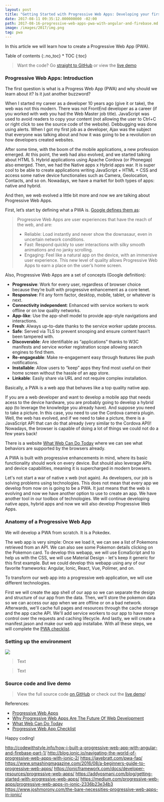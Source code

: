 ```yaml
---
layout: post
title: "Getting Started with Progressive Web Apps: Developing your first PWA"
date: 2017-08-11 09:35:12.000000000 -02:00
path: 2017-08-16-progressive-web-apps-pwa-with-angular-and-firebase.md
image: /images/2017/img.png
tag: pwa
---
```


In this article we will learn how to create a Progressive Web App (PWA).

<div class="toc" markdown="1">
<span class="gamma">Table of contents</span>
{:.no_toc}
* TOC
{:toc}
</div>

> <i class="mdi mdi-github-circle mdi-24px"></i>  Want the code? Go [straight to GitHub](https://github.com/loiane/repo) or view the [live demo](https://loiane.com/repo/)

### Progressive Web Apps: Introduction

The first question is what is a Progress Web App (PWA) and why should we learn about it? Is it just another buzzword?

When I started my career as a developer 10 years ago (give it or take), the web was not this modern. There was not FrontEnd developer as a career (if you worked with web you had the Web Master job title). JavaScript was used to avoid readers to copy your content (not allowing the user to Ctrl+C or right click to see the source code of the website). Debbugging was done using alerts. When I got my first job as a developer, Ajax was the subject that everyone was talking about and how it was going to be a revolution on how developers created websites.

After some time, with the boom of the mobile applications, a new profession emerged. At this point, the web had also evolved, and we started talking about HTML 5. Hybrid applications using Apache Cordova (or Phonegap) also emerged. Then, we had the Native apps x Hybrid apps war. It is super cool to be able to create applications writing JavaScript + HTML + CSS and access some native device functionalies such as Camera, Geolocation, Contacts, and so on. Nowadays, we have a market for both types of apps: native and hybrid.

And then, we web evolved a little bit more and now we are talking about Progressive Web Apps. 

First, let’s start by defining what a PWA is. [Google defines them as](https://developers.google.com/web/progressive-web-apps/):

> Progressive Web Apps are user experiences that have the reach of the web, and are:
> * Reliable: Load instantly and never show the downasaur, even in uncertain network conditions.
> * Fast: Respond quickly to user interactions with silky smooth animations and no janky scrolling.
> * Engaging: Feel like a natural app on the device, with an immersive user experience.
> This new level of quality allows Progressive Web Apps to earn a place on the user’s home screen.

Also, Progressive Web Apps are a set of concepts (Google definition):

* **Progressive**: Work for every user, regardless of browser choice because they’re built with progressive enhancement as a core tenet.
* **Responsive**: Fit any form factor, desktop, mobile, tablet, or whatever is next.
* **Connectivity independent**: Enhanced with service workers to work offline or on low quality networks.
* **App-like**: Use the app-shell model to provide app-style navigations and interactions.
* **Fresh**: Always up-to-date thanks to the service worker update process.
* **Safe**: Served via TLS to prevent snooping and ensure content hasn’t been tampered with.
* **Discoverable**: Are identifiable as “applications” thanks to W3C manifests and service worker registration scope allowing search engines to find them.
* **Re-engageable**: Make re-engagement easy through features like push notifications.
* **Installable**: Allow users to “keep” apps they find most useful on their home screen without the hassle of an app store.
* **Linkable**: Easily share via URL and not require complex installation.

Basically, a PWA is a web app that behaves like a top quality native app.

If you are a web developer and want to develop a mobile app that needs acess to the device hardware, you are probably going to develop a hybrid app (to leverage the knowledge you already have). And suppose you need to take a picture. In this case, you need to use the Cordova camera plugin. Well, the web has evolved, and if we need to take a picture, there is a JavaScript API that can do that already (very similar to the Cordova API)! Nowadays, the browser is capable of doing a lot of things we could not do a few years back!

There is a website [What Web Can Do Today](https://whatwebcando.today/) where we can see what behaviors are supported by the browsers already.

A PWA is built with progressive enhancements in mind, where its basic functionality should work on every device. But should also leverage APIs and device capabilities, meaning it is supercharged in modern browsers.

Let's not start a war of native x web (not again). As developers, our job is solving problems using technologies. This does not mean that every app we develop from now on is going to be a PWA. It just means that the web is evolving and now we have another option to use to create an app. We have another tool in our toolbox of technologies. We will continue developing native apps, hybrid apps and now we will also develop Progressive Web Apps.

### Anatomy of a Progressive Web App

We will develop a PWA from scratch. It is a Pokedex.

The web app is very simple: Once we load it, we can see a list of Pokemons retrieved from an API. We can also see some Pokemon details clicking on the Pokemon card. To develop this webapp, we will use EcmaScript and to help us with the CSS, we will use Material Design - let's keep it generic for this first example. But we could develop this webapp using any of our favorite frameworks: Angular, Ionic, React, Vue, Polimer, and on.

To transform our web app into a progressive web application, we will use different technologies. 

First we will create the app shell of our app so we can separate the design and structure of our app from the data. Then, we'll store the pokemon data so we can access our app when we are offline or on a bad network. Afterwards, we'll cache full pages and resources through the cache storage and the app cache API. We'll add service workers to our app to have more control over the requests and caching lifecycle. And lastly, we will create a manifest.jason and make our web app installabe. With all these steps, we will complete the [PWA checklist]((https://developers.google.com/web/progressive-web-apps/checklist)).

### Setting up the environment



<img src="/images/2017/img.png">

> <i class="mdi mdi-lightbulb-on mdi-24px"></i>  Text 

> <i class="mdi mdi-comment-alert-outline mdi-24px"></i>  Text

### Source code and live demo

> <i class="mdi mdi-github-circle mdi-24px"></i>  View the full source code [on GitHub](https://github.com/loiane/repo) or check out the [live demo](https://loiane.com/repo/)!

References: 
* [Progressive Web Apps](https://developers.google.com/web/progressive-web-apps/)
* [Why Progressive Web Apps Are The Future Of Web Development](https://arc.applause.com/2015/11/30/application-shell-architecture/)
* [What Web Can Do Today](https://whatwebcando.today/)
* [Progressive Web App Checklist](https://developers.google.com/web/progressive-web-apps/checklist)

Happy coding!



http://codewithstyle.info/how-i-built-a-progressive-web-app-with-angular-and-firebase-part-1/
http://blog.ionic.io/navigating-the-world-of-progressive-web-apps-with-ionic-2/
https://javebratt.com/pwa-faq/
https://www.smashingmagazine.com/2016/08/a-beginners-guide-to-progressive-web-apps/
https://ionicframework.com/docs/developer-resources/progressive-web-apps/
https://addyosmani.com/blog/getting-started-with-progressive-web-apps/
https://medium.com/progressive-web-apps/progressive-web-apps-in-ionic-2336b23e34b3
https://www.joshmorony.com/the-bare-necessities-progressive-web-apps-in-ionic/

